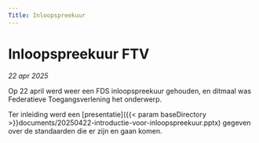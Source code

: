```yaml
---
Title: Inloopspreekuur
---
```


# Inloopspreekuur FTV

_22 apr 2025_

Op 22 april werd weer een FDS inloopspreekuur gehouden, en ditmaal was Federatieve Toegangsverlening het onderwerp. 

Ter inleiding werd een [presentatie]({{< param baseDirectory >}}documents/20250422-introductie-voor-inloopspreekuur.pptx) gegeven over de standaarden die er zijn en gaan komen. 